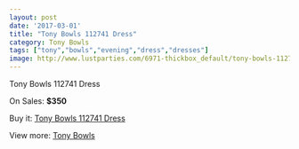 ```yaml
---
layout: post
date: '2017-03-01'
title: "Tony Bowls 112741 Dress"
category: Tony Bowls
tags: ["tony","bowls","evening","dress","dresses"]
image: http://www.lustparties.com/6971-thickbox_default/tony-bowls-112741-dress.jpg
---
```

Tony Bowls 112741 Dress

On Sales: **$350**
<a href="https://www.lustparties.com/en/tony-bowls/2391-tony-bowls-112741-dress.html"><amp-img layout="responsive" width="600" height="600" src="//www.lustparties.com/6971-thickbox_default/tony-bowls-112741-dress.jpg" alt="Tony Bowls 112741 Dress 0" /></a>
<a href="https://www.lustparties.com/en/tony-bowls/2391-tony-bowls-112741-dress.html"><amp-img layout="responsive" width="600" height="600" src="//www.lustparties.com/6972-thickbox_default/tony-bowls-112741-dress.jpg" alt="Tony Bowls 112741 Dress 1" /></a>

Buy it: [Tony Bowls 112741 Dress](https://www.lustparties.com/en/tony-bowls/2391-tony-bowls-112741-dress.html "Tony Bowls 112741 Dress")

View more: [Tony Bowls](https://www.lustparties.com/en/5-tony-bowls "Tony Bowls")
